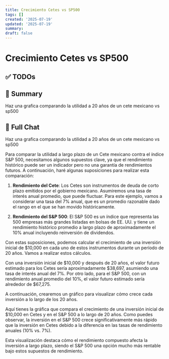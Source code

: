 ```yaml
---
title: Crecimiento Cetes vs SP500
tags: []
created: '2025-07-19'
updated: '2025-07-19'
summary:
draft: false
---
```


# Crecimiento Cetes vs SP500

## ✅ TODOs


## 📌 Summary
Haz una grafica comparando la utilidad a 20 años de un cete mexicano vs sp500

## 🧠 Full Chat


Haz una grafica comparando la utilidad a 20 años de un cete mexicano vs sp500

Para comparar la utilidad a largo plazo de un Cete mexicano contra el índice S&P 500, necesitamos algunos supuestos clave, ya que el rendimiento histórico puede ser un indicador pero no una garantía de rendimientos futuros. A continuación, haré algunas suposiciones para realizar esta comparación:

1. **Rendimiento del Cete**: Los Cetes son instrumentos de deuda de corto plazo emitidos por el gobierno mexicano. Asumiremos una tasa de interés anual promedio, que puede fluctuar. Para este ejemplo, vamos a considerar una tasa del 7% anual, que es un promedio razonable dado el rango en el que se han movido históricamente.

2. **Rendimiento del S&P 500**: El S&P 500 es un índice que representa las 500 empresas más grandes listadas en bolsas de EE. UU. y tiene un rendimiento histórico promedio a largo plazo de aproximadamente el 10% anual incluyendo reinversión de dividendos.

Con estas suposiciones, podemos calcular el crecimiento de una inversión inicial de $10,000 en cada uno de estos instrumentos durante un período de 20 años. Vamos a realizar estos cálculos.

Con una inversión inicial de $10,000 y después de 20 años, el valor futuro estimado para los Cetes sería aproximadamente $38,697, asumiendo una tasa de interés anual del 7%. Por otro lado, para el S&P 500, con un rendimiento anual promedio del 10%, el valor futuro estimado sería alrededor de $67,275.

A continuación, crearemos un gráfico para visualizar cómo crece cada inversión a lo largo de los 20 años.

Aquí tienes la gráfica que compara el crecimiento de una inversión inicial de $10,000 en Cetes y en el S&P 500 a lo largo de 20 años. Como puedes observar, la inversión en el S&P 500 crece significativamente más rápido que la inversión en Cetes debido a la diferencia en las tasas de rendimiento anuales (10% vs. 7%).

Esta visualización destaca cómo el rendimiento compuesto afecta la inversión a largo plazo, siendo el S&P 500 una opción mucho más rentable bajo estos supuestos de rendimiento.